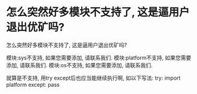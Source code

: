 # 怎么突然好多模块不支持了, 这是逼用户退出优矿吗?

怎么突然好多模块不支持了, 这是逼用户退出优矿吗?


模块:sys不支持, 如果您需要添加, 请联系我们.
模块:platform不支持, 如果您需要添加, 请联系我们.
模块:os不支持, 如果您需要添加, 请联系我们.

就算是不支持, 用try except后也应当能继续执行啊, 如以下写法:
try:
    import platform
except:
    pass

